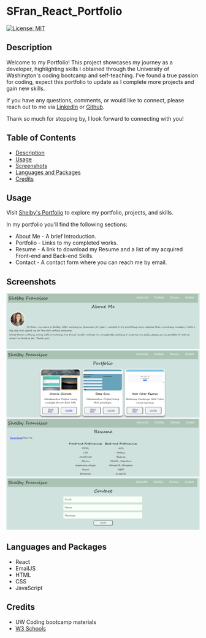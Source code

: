 # SFran_React_Portfolio
[![License: MIT](https://img.shields.io/badge/License-MIT-blue.svg)](https://opensource.org/licenses/MIT)
## Description

Welcome to my Portfolio! This project showcases my journey as a developer, highlighting skills I obtained through the University of Washington's coding bootcamp and self-teaching. 
I've found a true passion for coding, expect this portfolio to update as I complete more projects and gain new skills. 

If you have any questions, comments, or would like to connect, please reach out to me via [LinkedIn](https://www.linkedin.com/in/shelby-francisco-111948100/) or [Github](https://github.com/Shelcisco).

Thank so much for stopping by, I look forward to connecting with you! 

## Table of Contents
* [Description](#description)
* [Usage](#usage)
* [Screenshots](#screenshots)
* [Languages and Packages](#languages-and-packages)
* [Credits](#credits)


## Usage

Visit [Shelby's Portfolio](https://shelcisco.github.io/SFran_React_Portfolio/) to explore my portfolio, projects, and skills. 

In my portfolio you'll find the following sections:
* About Me - A brief Introduction.
* Portfolio - Links to my completed works.
* Resume - A link to download my Resume and a list of my acquired Front-end and Back-end Skills.
* Contact - A contact form where you can reach me by email.

## Screenshots

![](https://github.com/Shelcisco/SFran_React_Portfolio/blob/main/public/Screenshot1.png)
![](https://github.com/Shelcisco/SFran_React_Portfolio/blob/main/public/Screenshot2.png)
![](https://github.com/Shelcisco/SFran_React_Portfolio/blob/main/public/Screenshot3.png)
![](https://github.com/Shelcisco/SFran_React_Portfolio/blob/main/public/Screenshot4.png)

## Languages and Packages
* React
* EmailJS
* HTML
* CSS
* JavaScript

## Credits 
* UW Coding bootcamp materials
* <a href="https://www.w3schools.com/">W3 Schools</a>

